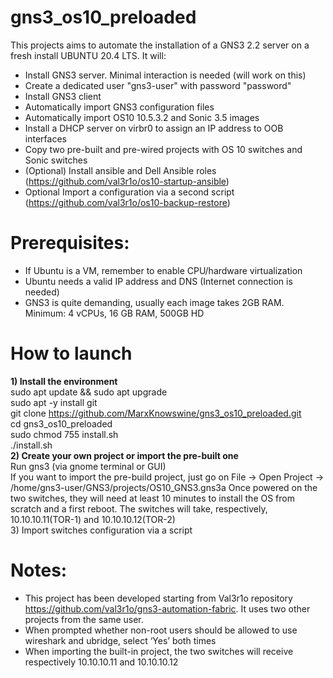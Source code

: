 
# gns3_os10_preloaded

This projects aims to automate the installation of a GNS3 2.2 server on a fresh install UBUNTU 20.4 LTS.
It will:
- Install GNS3 server. Minimal interaction is needed (will work on this)
- Create a dedicated user "gns3-user" with password "password"
- Install GNS3 client
- Automatically import GNS3 configuration files
- Automatically import OS10 10.5.3.2 and Sonic 3.5 images
- Install a DHCP server on virbr0 to assign an IP address to OOB interfaces
- Copy two pre-built and pre-wired projects with OS 10 switches and Sonic switches
- (Optional) Install ansible and Dell Ansible roles (https://github.com/val3r1o/os10-startup-ansible)
- Optional Import a configuration via a second script (https://github.com/val3r1o/os10-backup-restore)

# Prerequisites:
- If Ubuntu is a VM, remember to enable CPU/hardware virtualization
- Ubuntu needs a valid IP address and DNS (Internet connection is needed)
- GNS3 is quite demanding, usually each image takes 2GB RAM. Minimum: 4 vCPUs, 16 GB RAM, 500GB HD

# How to launch
<strong>1) Install the environment</strong></br>
sudo apt update && sudo apt upgrade</br>
sudo apt -y install git</br>
git clone https://github.com/MarxKnowswine/gns3_os10_preloaded.git</br>
cd gns3_os10_preloaded</br>
sudo chmod 755 install.sh</br>
./install.sh</br>
<strong>2) Create your own project or import the pre-built one</strong></br>
Run gns3 (via gnome terminal or GUI)</br>
If you want to import the pre-build project, just go on File -> Open Project -> /home/gns3-user/GNS3/projects/OS10_GNS3.gns3a
Once powered on the two switches, they will need at least 10 minutes to install the OS from scratch and a first reboot. The switches will take, respectively, 10.10.10.11(TOR-1) and 10.10.10.12(TOR-2)</br>
3) Import switches configuration via a script</br>


# Notes:
- This project has been developed starting from Val3r1o repository https://github.com/val3r1o/gns3-automation-fabric. It uses two other projects from the same user.
- When prompted whether non-root users should be allowed to use wireshark and ubridge, select ‘Yes’ both times
- When importing the built-in project, the two switches will receive respectively 10.10.10.11 and 10.10.10.12
